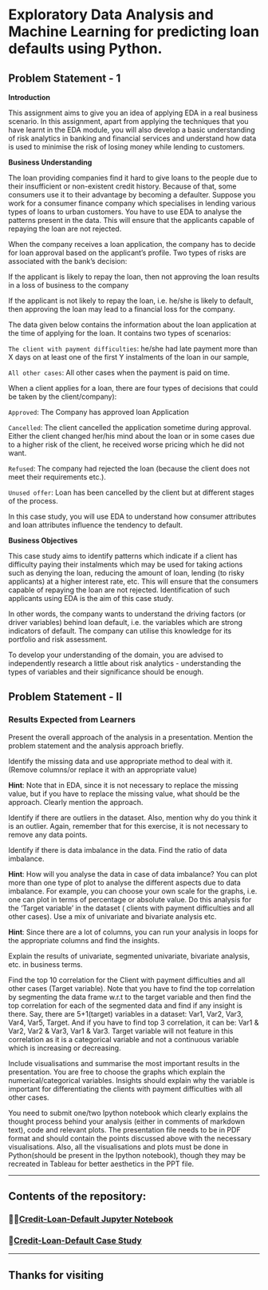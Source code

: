 # Exploratory Data Analysis and Machine Learning for predicting loan defaults using Python.

## Problem Statement - 1

**Introduction**

This assignment aims to give you an idea of applying EDA in a real business scenario. In this assignment, apart from applying the techniques that you have learnt in the EDA module, you will also develop a basic understanding of risk analytics in banking and financial services and understand how data is used to minimise the risk of losing money while lending to customers.

 

**Business Understanding**

The loan providing companies find it hard to give loans to the people due to their insufficient or non-existent credit history. Because of that, some consumers use it to their advantage by becoming a defaulter. Suppose you work for a consumer finance company which specialises in lending various types of loans to urban customers. You have to use EDA to analyse the patterns present in the data. This will ensure that the applicants capable of repaying the loan are not rejected.

When the company receives a loan application, the company has to decide for loan approval based on the applicant’s profile. Two types of risks are associated with the bank’s decision:

If the applicant is likely to repay the loan, then not approving the loan results in a loss of business to the company

If the applicant is not likely to repay the loan, i.e. he/she is likely to default, then approving the loan may lead to a financial loss for the company.

 

The data given below contains the information about the loan application at the time of applying for the loan. It contains two types of scenarios:

`The client with payment difficulties`: he/she had late payment more than X days on at least one of the first Y instalments of the loan in our sample,

`All other cases`: All other cases when the payment is paid on time.

 

When a client applies for a loan, there are four types of decisions that could be taken by the client/company):

`Approved`: The Company has approved loan Application

`Cancelled`: The client cancelled the application sometime during approval. Either the client changed her/his mind about the loan or in some cases due to a higher risk of the client, he received worse pricing which he did not want.

`Refused`: The company had rejected the loan (because the client does not meet their requirements etc.).

`Unused offer`:  Loan has been cancelled by the client but at different stages of the process.

In this case study, you will use EDA to understand how consumer attributes and loan attributes influence the tendency to default.

 

**Business Objectives**

This case study aims to identify patterns which indicate if a client has difficulty paying their instalments which may be used for taking actions such as denying the loan, reducing the amount of loan, lending (to risky applicants) at a higher interest rate, etc. This will ensure that the consumers capable of repaying the loan are not rejected. Identification of such applicants using EDA is the aim of this case study.

 

In other words, the company wants to understand the driving factors (or driver variables) behind loan default, i.e. the variables which are strong indicators of default.  The company can utilise this knowledge for its portfolio and risk assessment.

To develop your understanding of the domain, you are advised to independently research a little about risk analytics - understanding the types of variables and their significance should be enough.

## Problem Statement - II

### Results Expected from Learners

Present the overall approach of the analysis in a presentation. Mention the problem statement and the analysis approach briefly.


Identify the missing data and use appropriate method to deal with it. (Remove columns/or replace it with an appropriate value)


**Hint**: Note that in EDA, since it is not necessary to replace the missing value, but if you have to replace the missing value, what should be the approach. Clearly mention the approach.


Identify if there are outliers in the dataset. Also, mention why do you think it is an outlier. Again, remember that for this exercise, it is not necessary to remove any data points.


Identify if there is data imbalance in the data. Find the ratio of data imbalance.

**Hint**: How will you analyse the data in case of data imbalance? You can plot more than one type of plot to analyse the different aspects due to data imbalance. For example, you can choose your own scale for the graphs, i.e. one can plot in terms of percentage or absolute value. Do this analysis for the ‘Target variable’ in the dataset ( clients with payment difficulties and all other cases). Use a mix of univariate and bivariate analysis etc.

 

**Hint**: Since there are a lot of columns, you can run your analysis in loops for the appropriate columns and find the insights.

Explain the results of univariate, segmented univariate, bivariate analysis, etc. in business terms.


Find the top 10 correlation for the Client with payment difficulties and all other cases (Target variable). Note that you have to find the top correlation by segmenting the data frame w.r.t to the target variable and then find the top correlation for each of the segmented data and find if any insight is there.  Say, there are 5+1(target) variables in a dataset: Var1, Var2, Var3, Var4, Var5, Target. And if you have to find top 3 correlation, it can be: Var1 & Var2, Var2 & Var3, Var1 & Var3. Target variable will not feature in this correlation as it is a categorical variable and not a continuous variable which is increasing or decreasing.  

Include visualisations and summarise the most important results in the presentation. You are free to choose the graphs which explain the numerical/categorical variables. Insights should explain why the variable is important for differentiating the clients with payment difficulties with all other cases. 

 

You need to submit one/two Ipython notebook which clearly explains the thought process behind your analysis (either in comments of markdown text), code and relevant plots. The presentation file needs to be in PDF format and should contain the points discussed above with the necessary visualisations. Also, all the visualisations and plots must be done in Python(should be present in the Ipython notebook), though they may be recreated in Tableau for better aesthetics in the PPT file.

---

## Contents of the repository:
### 🧑‍💻[Credit-Loan-Default Jupyter Notebook](./Credit-EDA-Assignment.ipynb)
### 📝[Credit-Loan-Default Case Study](./Credit-EDA-Assignment.pdf)

---

## Thanks for visiting